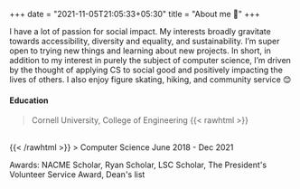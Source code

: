 +++
date = "2021-11-05T21:05:33+05:30"
title = "About me 📝"
+++

I have a lot of passion for social impact. My interests broadly gravitate towards accessibility, diversity and equality, and sustainability. I’m super open to trying new things and learning about new projects. In short, in addition to my interest in purely the subject of computer science, I’m driven by the thought of applying CS to social good and positively impacting the lives of others. I also enjoy figure skating, hiking, and community service 😊

#### Education

> Cornell University, College of Engineering
{{< rawhtml >}} 
<br>
{{< /rawhtml >}}
> Computer Science June 2018 - Dec 2021

Awards: NACME Scholar, Ryan Scholar, LSC Scholar, The President's Volunteer Service Award, Dean's list
